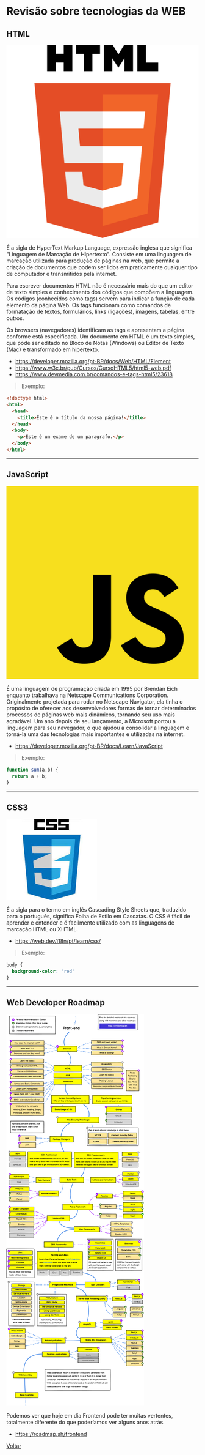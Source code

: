# Revisão sobre tecnologias da WEB

## HTML

![imagem](./imagens/06.png)

É a sigla de HyperText Markup Language, expressão inglesa que significa "Linguagem de Marcação de Hipertexto". Consiste em uma linguagem de marcação utilizada para produção de páginas na web, que permite a criação de documentos que podem ser lidos em praticamente qualquer tipo de computador e transmitidos pela internet.

Para escrever documentos HTML não é necessário mais do que um editor de texto simples e conhecimento dos códigos que compõem a linguagem. Os códigos (conhecidos como tags) servem para indicar a função de cada elemento da página Web. Os tags funcionam como comandos de formatação de textos, formulários, links (ligações), imagens, tabelas, entre outros.

Os browsers (navegadores) identificam as tags e apresentam a página conforme está especificada. Um documento em HTML é um texto simples, que pode ser editado no Bloco de Notas (Windows) ou Editor de Texto (Mac) e transformado em hipertexto.

- <https://developer.mozilla.org/pt-BR/docs/Web/HTML/Element>
- <https://www.w3c.br/pub/Cursos/CursoHTML5/html5-web.pdf>
- <https://www.devmedia.com.br/comandos-e-tags-html5/23618>

> Exemplo:

```html
<!doctype html>
<html>
  <head>
    <title>Este é o título da nossa página!</title>
  </head>
  <body>
    <p>Este é um exame de um paragrafo.</p>
  </body>
</html>
```

---

## JavaScript

![imagem](./imagens/08.png)

É uma linguagem de programação criada em 1995 por Brendan Eich enquanto trabalhava na Netscape Communications Corporation. Originalmente projetada para rodar no Netscape Navigator, ela tinha o propósito de oferecer aos desenvolvedores formas de tornar determinados processos de páginas web mais dinâmicos, tornando seu uso mais agradável. Um ano depois de seu lançamento, a Microsoft portou a linguagem para seu navegador, o que ajudou a consolidar a linguagem e torná-la uma das tecnologias mais importantes e utilizadas na internet.

- <https://developer.mozilla.org/pt-BR/docs/Learn/JavaScript>

> Exemplo:

```js
function sum(a,b) {
  return a + b;
}
```

---

## CSS3

![imagem](./imagens/07.jpg)

É a sigla para o termo em inglês Cascading Style Sheets que, traduzido para o português, significa Folha de Estilo em Cascatas. O CSS é fácil de aprender e entender e é facilmente utilizado com as linguagens de marcação HTML ou XHTML.

- <https://web.dev/i18n/pt/learn/css/>

> Exemplo:

```css
body {
  background-color: 'red'
}
```

---

## Web Developer Roadmap

![imagem](./imagens/05.png)

Podemos ver que hoje em dia Frontend pode ter muitas vertentes, totalmente diferente do que poderíamos ver alguns anos atrás.

* <https://roadmap.sh/frontend>

[Voltar](../readme.MD)